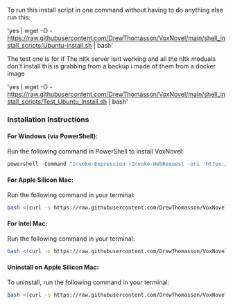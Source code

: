 To run this install script in one command without having to do anything else run this:


'yes | wget -O - https://raw.githubusercontent.com/DrewThomasson/VoxNovel/main/shell_install_scripts/Ubuntu-install.sh | bash'


The test one is for if The nltk server isnt working and all the nltk moduals don't install this is grabbing from a backup i made of them from a docker image

'yes | wget -O - https://raw.githubusercontent.com/DrewThomasson/VoxNovel/main/shell_install_scripts/Test_Ubuntu_install.sh | bash'



### Installation Instructions

#### For Windows (via PowerShell):
Run the following command in PowerShell to install VoxNovel:

```powershell
powershell -Command "Invoke-Expression (Invoke-WebRequest -Uri 'https://github.com/DrewThomasson/VoxNovel/raw/main/shell_install_scripts/Windows_wsl_VoxNovel_install.ps1').Content"
```

#### For Apple Silicon Mac:
Run the following command in your terminal:

```bash
bash <(curl -s https://raw.githubusercontent.com/DrewThomasson/VoxNovel/main/shell_install_scripts/Apple_silicone_VoxNovel_install.sh)
```

#### For Intel Mac:
Run the following command in your terminal:

```bash
bash <(curl -s https://raw.githubusercontent.com/DrewThomasson/VoxNovel/main/shell_install_scripts/Intel_Mac_Install_VoxNovel.sh)
```

#### Uninstall on Apple Silicon Mac:
To uninstall, run the following command in your terminal:

```bash
bash <(curl -s https://raw.githubusercontent.com/DrewThomasson/VoxNovel/main/shell_install_scripts/uninstall_VoxNovel_Mac.sh)
```
